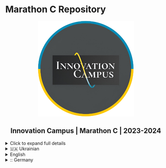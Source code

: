 # Marathon C Repository

<p align="center">
  <a href="https://campus.kpi.kharkov.ua/ua/">
    <img src="imgs/Cumpus.png" alt="Innovation Campus" width="300" height="300">
  </a>
  <br>
  <h2 align="center"><strong>Innovation Campus | Marathon C | 2023-2024</strong></h2>
</p>

<details>
  <summary>Click to expand full details</summary>

### **Description**

Hey there! You code the world, and it's time to prove it. During this Marathon, you will overcome a lot of challenges. With each challenge you overcome, you will gain skills that will be useful to you in life in any situation and under any circumstances.

During the Marathon C, you will get a strong knowledge base of computer science. It will be difficult, but it will be worth it. After completing this Marathon, you'll be ready to proceed to other challenges, technologies, and programming languages.

Well then, no time to waste, let's get started.
And remember, education is not preparation for life. Education is a part of life.


### **Technologies and Tools Used**

During the Marathon, you will work with a variety of technologies and tools, including:

- **Operating Systems**: UNIX, Linux, macOS
- **Programming Languages**: Bash, C
- **Development Tools**:
  - Vim, Emacs (text editors)
  - Terminal (or iTerm for macOS)
  - Git (version control system)
- **Build Systems**: Makefile
- **Debugging Tools**: Standard Error, Macros for debugging
- **Data Structures**: Arrays, Linked Lists
- **Algorithms**: Sorting, Pointers-based programming, Pathfinding algorithms
- **Memory Management**: Dynamic memory allocation, manual memory management techniques
- **Networking**: Basics of file I/O and communication between processes
- **Mathematical Foundations**: Implementing standard mathematical functions in C

---

### **Analysis**

During the Marathon, you will learn to:

- Analyze tasks deeply to find effective solutions.
- Work independently and collaboratively.
- Manage your time effectively to meet deadlines.
- Submit and evaluate solutions through peer-to-peer review and automatic grading by Oracle.

If you have any questions or don't understand something, ask other students or just Google it. Use your brain and follow the white rabbit to prove that you are the Chosen one!

---

**Feel free to fork and use this repository if you are a Ucode student too. Happy coding!**

</details>

<details>
  <summary>🇺🇦 Ukrainian</summary>
</details>

<details>
  <summary> English</summary>

  ## Engage

  ### DESCRIPTION
  Hey there!
  Welcome to the code world, and it's time to prove it. During this Marathon, you will overcome a lot of challenges. With each challenge you overcome, you will gain skills that will be useful to you in life in any situation and under any circumstances.

  During the Marathon C, you will get a strong knowledge base of computer science. It will be difficult, but it will be worth it. After completing this Marathon, you'll be ready to proceed to the other challenges, technologies, and programming languages.

  Well then, no time to waste, let's get started.
  And remember, education is not preparation for life. Education is a part of life.

  ### BIG IDEA
  Find your way to success.

  ### ESSENTIAL QUESTION
  How to effectively use all the components of the educational system to get as much experience as possible?

  ### CHALLENGE
  Start learning programming.

  ## Investigate

  ### GUIDING QUESTIONS
  We invite you to find answers to the following questions. By researching and answering them, you will gain the knowledge necessary to complete the challenge. To find answers, ask the students around you and search the internet. We encourage you to ask as many questions as possible. Note down your findings and discuss them with your peers.

  - What is your name? How old are you? What do you do in life?
  - What do you know about programming?
    - What is your background in programming?
    - Why are you interested in learning programming?
  - What ideas can be implemented using programming?
  - What skills do you want to get?
    - What product would you like to create using acquired skills?
  - What do you need to start learning?
  - Are you ready to start?

  ### GUIDING ACTIVITIES
  Complete the following activities. Don't forget that you have a limited time to overcome the challenge. Use it wisely. Distribute tasks correctly.

  - Get to know and understand the operating system (OS), add the languages you need.
    - Read the book [ftp://ftp.osaw.ac.at/pc/e-books/linux/learn_unix.pdf](ftp://ftp.osaw.ac.at/pc/e-books/linux/learn_unix.pdf).
  - Connect to the ucode connect iMac.
  - Open the Terminal or the iTerm utility. Watch the video tutorial about command-line interfaces.
  - Type `vim`. The Vim text editor should open. Learn how to exit the editor without closing the Terminal and try opening Vim again. If you don't know how to do this google how to exit Vim or watch the video tutorial. And now type `emacs`. Understand how to do the same actions with this text editor.
    - You can find out that Vim and Emacs are directly in the Terminal. Just type `man vim` and later repeat with `man emacs`. Press `q` to quit from `man`.
    - Watch the video tutorial about git that we have prepared for you. You can also find it in LMS->Media->git.mp4
    - Clone your git repository that is issued on the challenge page in the LMS. Use `git clone` for this.
    - Proceed to the next tasks.
  - Communicate with students and share information.

  ### ANALYSIS
  Analyze your findings. What conclusions have you made after completing guiding questions and activities? In addition to your thoughts and conclusions, here are some more analysis results.

  - Be attentive to all statements of the story. Examine the given examples carefully. They may contain details that are not mentioned in the task.
  - Analyze all information you have collected during the preparation stages.
  - Perform only those tasks that are given in this document.
  - Submit your files using the layout described in the story. Only useful files allowed, garbage shall not pass!
  - Execute tasks in the Terminal or iTerm with `zsh`.
  - Pay attention to what is allowed. Use of forbidden stuff is considered a cheat and your challenge will be failed.
  - The solution will be checked and graded by students like you. Peer to Peer learning. Also, the challenge will pass automatic evaluation which is called Oracle.
  - If you have any questions or don't understand something, ask other students or just Google it.
  - Use your brain and follow the white rabbit to prove that you are the Chosen one!

  ## Technologies Used
  <div style = "display: flex; align-items: flex-start; gap: 10px;">
      <span style = "margin-top: 10px;"><b>Programming Languages:</b></span>
  <div style = "display: flex; gap: 10px;">
    <img src = "https://skillicons.dev/icons?i=bash" alt = "Bash" style = "width: 40px; height: 40px;">
    <img src = "https://skillicons.dev/icons?i=c" alt = "C" style = "width: 40px; height: 40px;">
  </div>
</div>

<span style = "margin-top: 10px;"></span>

  <div style = "display: flex; align-items: flex-start; gap: 10px;">
      <span style = "margin-top: 10px;"><b>Tools:</b></span>
  <div style = "display: flex; gap: 10px;">
    <img src = "https://skillicons.dev/icons?i=vim" alt = "Vim" style = "width: 40px; height: 40px;">
    <img src = "https://skillicons.dev/icons?i=emacs" alt = "Emacs" style = "width: 40px; height: 40px;">
    <img src = "https://skillicons.dev/icons?i=git" alt = "Git" style = "width: 40px; height: 40px;">
    <img src = "https://skillicons.dev/icons?i=github" alt = "Github" style = "width: 40px; height: 40px;">
    <img src = "https://skillicons.dev/icons?i=gitlab" alt = "Gitlab" style = "width: 40px; height: 40px;">
    <img src = "https://skillicons.dev/icons?i=md" alt = "Markdown" style = "width: 40px; height: 40px;">
  </div>
</div>

<span style = "margin-top: 10px;"></span>

  <div style = "display: flex; align-items: flex-start; gap: 10px;">
      <span style = "margin-top: 10px;"><b>Operating System:</b></span>
  <div style = "display: flex; gap: 10px;">
    <img src = "https://skillicons.dev/icons?i=linux" alt = "Linux" style = "width: 40px; height: 40px;">
    <img src = "https://skillicons.dev/icons?i=apple" alt = "MacOS" style = "width: 40px; height: 40px;">
    <img src = "https://skillicons.dev/icons?i=windows" alt = "Windows" style = "width: 40px; height: 40px;">
  </div>
</div>

  ## Tasks

| Name         | Description                                                                 | Oracle Mark | Total Mark |
|--------------|-----------------------------------------------------------------------------|:-----------:|:----------:|
| Sprint00     | The basics of UNIX systems (shell, terminal, UNIX utilities, git, etc).    |     65      |     82     |
| Sprint01     | The basics of writing code in C (loops, variables, functions, etc).        |     40      |     70     |
| Sprint02     | Standard functions and the basics of mathematics implementation in C.      |     94      |     97     |
| Sprint03     | Pointers in C and more complex algorithms.                                 |     80      |     90     |
| Checkpoint00 | Challenge yourself without internet, peers, notes, books or any other third-party help. |    102      |    102     |
| Race00       | Representation of 3d cube and pyramid on the standard output.              |    100      |    100     |
| Sprint04     | Arrays and derivative from them.                                           |     76      |     88     |
| Sprint05     | Simple programs and command-line arguments.                                |     35      |     68     |
| Sprint06     | Own library and sorting algorithms.                                        |     69      |     85     |
| Sprint07     | Memory allocation and memory management.                                   |     58      |     79     |
| Sprint08     | Header files and structures.                                               |     88      |     94     |
| Checkpoint01 | Challenge yourself without internet, peers, notes, books or any other third-party help. |    115      |    115     |
| Sprint09     | Makefile, macros, standard error, function pointers.                       |     52      |     76     |
| Race01       | Decode encrypted math expression.                                          |      0      |      0     |
| Sprint10     | File I/O. Standard input and output.                                       |     40      |     70     |
| Sprint11     | Linked list.                                                               |     65      |     82     |
| Race02       | Find the shortest path in the maze between the entry and exit points.      |     94      |     97     |
| Race03       | Simulate the Matrix screensaver.                                           |      0      |      0     |
| Checkpoint02 | Challenge yourself without internet, peers, notes, books or any other third-party help. |     68      |     68     |

  Feel free to use this repository for your own UCODE works (if you are a UCODE student too). I'm working on this Marathon C since January 2024.

</details>

<details>
  <summary>:: Germany</summary>
</details>
